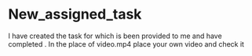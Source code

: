 # New_assigned_task
I have created the task for which is been provided to me and have completed .
In the place of video.mp4 place your own video and check it
